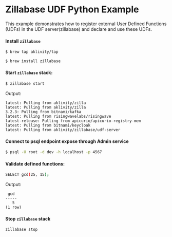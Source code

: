 # Zillabase UDF Python Example

This example demonstrates how to register external User Defined Functions (UDFs) in the UDF server(zillabase) and declare and use these UDFs.

#### Install `zillabase`

```bash
$ brew tap aklivity/tap

$ brew install zillabase
```

#### Start `zillabase` stack:

```bash
$ zillabase start
```

Output:

```text
latest: Pulling from aklivity/zilla
latest: Pulling from aklivity/zilla
3.2.3: Pulling from bitnami/kafka
latest: Pulling from risingwavelabs/risingwave
latest-release: Pulling from apicurio/apicurio-registry-mem
latest: Pulling from bitnami/keycloak
latest: Pulling from aklivity/zillabase/udf-server
```

#### Connect to psql endpoint expose through Admin service

```bash
$ psql -U root -d dev -h localhost -p 4567
```

#### Validate defined functions:

```bash
SELECT gcd(25, 15);
```

Output:

```text
 gcd
-----
   5
(1 row)
```

#### Stop `zillabase` stack

```bash
zillabase stop
```
